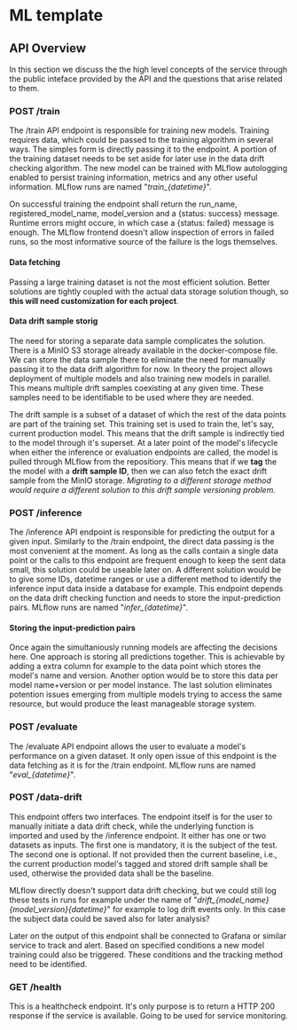 # ML template

## API Overview

In this section we discuss the the high level concepts of the service through the public inteface provided by the API and the questions that arise related to them.

### POST /train

The /train API endpoint is responsible for training new models. Training requires data, which could be passed to the training algorithm in several ways. The simples form is directly passing it to the endpoint. A portion of the training dataset needs to be set aside for later use in the data drift checking algorithm. The new model can be trained with MLflow autologging enabled to persist training information, metrics and any other useful information. MLflow runs are named "*train_{datetime}*".

On successful training the endpoint shall return the run_name, registered_model_name, model_version and a {status: success} message. Runtime errors might occure, in which case a {status: failed} message is enough. The MLflow frontend doesn't allow inspection of errors in failed runs, so the most informative source of the failure is the logs themselves.

#### Data fetching

Passing a large training dataset is not the most efficient solution. Better solutions are tightly coupled with the actual data storage solution though, so **this will need customization for each project**.

#### Data drift sample storig

The need for storing a separate data sample complicates the solution. There is a MinIO S3 storage already available in the docker-compose file. We can store the data sample there to eliminate the need for manually passing it to the data drift algorithm for now. In theory the project allows deployment of multiple models and also training new models in parallel. This means multiple drift samples coexisting at any given time. These samples need to be identifiable to be used where they are needed.

The drift sample is a subset of a dataset of which the rest of the data points are part of the training set. This training set is used to train the, let's say, current production model. This means that the drift sample is indirectly tied to the model through it's superset. At a later point of the model's lifecycle when either the inference or evaluation endpoints are called, the model is pulled through MLflow from the repositiory. This means that if we **tag** the the model with a **drift sample ID**, then we can also fetch the exact drift sample from the MinIO storage. *Migrating to a different storage method would require a different solution to this drift sample versioning problem.*

### POST /inference

The /inference API endpoint is responsible for predicting the output for a given input. Similarly to the /train endpoint, the direct data passing is the most convenient at the moment. As long as the calls contain a single data point or the calls to this endpoint are frequent enough to keep the sent data small, this solution could be useable later on. A different solution would be to give some IDs, datetime ranges or use a different method to identify the inference input data inside a database for example. This endpoint depends on the data drift checking function and needs to store the input-prediction pairs. MLflow runs are named "*infer_{datetime}*".

#### Storing the input-prediction pairs

Once again the simultaniously running models are affecting the decisions here. One approach is storing all predictions together. This is achievable by adding a extra column for example to the data point which stores the model's name and version. Another option would be to store this data per model name+version or per model instance. The last solution eliminates potention issues emerging from multiple models trying to access the same resource, but would produce the least manageable storage system.

### POST /evaluate

The /evaluate API endpoint allows the user to evaluate a model's performance on a given dataset. It only open issue of this endpoint is the data fetching as it is for the /train endpoint. MLflow runs are named "*eval_{datetime}*".

### POST /data-drift

This endpoint offers two interfaces. The endpoint itself is for the user to manually initiate a data drift check, while the underlying function is imported and used by the /inference endpoint. It either has one or two datasets as inputs. The first one is mandatory, it is the subject of the test. The second one is optional. If not provided then the current baseline, i.e., the current production model's tagged and stored drift sample shall be used, otherwise the provided data shall be the baseline.

MLflow directly doesn't support data drift checking, but we could still log these tests in runs for example under the name of "*drift_{model_name}_{model_version}_{datetime}*" for example to log drift events only. In this case the subject data could be saved also for later analysis?

Later on the output of this endpoint shall be connected to Grafana or similar service to track and alert. Based on specified conditions a new model training could also be triggered. These conditions and the tracking method need to be identified.

### GET /health

This is a healthcheck endpoint. It's only purpose is to return a HTTP 200 response if the service is available. Going to be used for service monitoring.